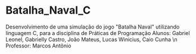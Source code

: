 # Batalha_Naval_C
Desenvolvimento de uma simulação do jogo "Batalha Naval" utilizando linguagem C, para a disciplina de Práticas de Programação 
Alunos: Gabriel Leonel, Gabrielly Castro, João Mateus, Lucas Winicius, Caio Cunha \n
Professor: Marcos Antônio
